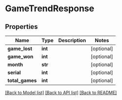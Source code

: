 # GameTrendResponse

## Properties
Name | Type | Description | Notes
------------ | ------------- | ------------- | -------------
**game_lost** | **int** |  | [optional] 
**game_won** | **int** |  | [optional] 
**month** | **str** |  | [optional] 
**serial** | **int** |  | [optional] 
**total_games** | **int** |  | [optional] 

[[Back to Model list]](../README.md#documentation-for-models) [[Back to API list]](../README.md#documentation-for-api-endpoints) [[Back to README]](../README.md)

